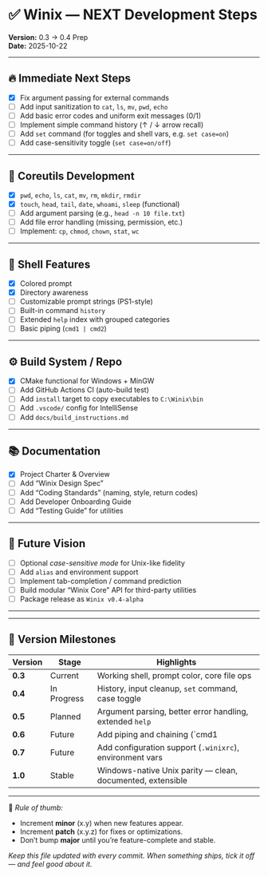 # ✅ Winix — NEXT Development Steps
**Version:** 0.3 → 0.4 Prep  
**Date:** 2025-10-22  

---

## 🔥 Immediate Next Steps
- [x] Fix argument passing for external commands  
- [ ] Add input sanitization to `cat`, `ls`, `mv`, `pwd`, `echo`  
- [ ] Add basic error codes and uniform exit messages (0/1)  
- [ ] Implement simple command history (↑ / ↓ arrow recall)  
- [ ] Add `set` command (for toggles and shell vars, e.g. `set case=on`)  
- [ ] Add case-sensitivity toggle (`set case=on/off`)  

---

## 🧰 Coreutils Development
- [x] `pwd`, `echo`, `ls`, `cat`, `mv`, `rm`, `mkdir`, `rmdir`  
- [x] `touch`, `head`, `tail`, `date`, `whoami`, `sleep` (functional)  
- [ ] Add argument parsing (e.g., `head -n 10 file.txt`)  
- [ ] Add file error handling (missing, permission, etc.)  
- [ ] Implement: `cp`, `chmod`, `chown`, `stat`, `wc`  

---

## 🧠 Shell Features
- [x] Colored prompt  
- [x] Directory awareness  
- [ ] Customizable prompt strings (PS1-style)  
- [ ] Built-in command `history`  
- [ ] Extended `help` index with grouped categories  
- [ ] Basic piping (`cmd1 | cmd2`)  

---

## ⚙️ Build System / Repo
- [x] CMake functional for Windows + MinGW  
- [ ] Add GitHub Actions CI (auto-build test)  
- [ ] Add `install` target to copy executables to `C:\Winix\bin`  
- [ ] Add `.vscode/` config for IntelliSense  
- [ ] Add `docs/build_instructions.md`  

---

## 📚 Documentation
- [x] Project Charter & Overview  
- [ ] Add “Winix Design Spec”  
- [ ] Add “Coding Standards” (naming, style, return codes)  
- [ ] Add Developer Onboarding Guide  
- [ ] Add “Testing Guide” for utilities  

---

## 🌄 Future Vision
- [ ] Optional *case-sensitive mode* for Unix-like fidelity  
- [ ] Add `alias` and environment support  
- [ ] Implement tab-completion / command prediction  
- [ ] Build modular “Winix Core” API for third-party utilities  
- [ ] Package release as `Winix v0.4-alpha`  

---
---

## 🧮 Version Milestones

| Version | Stage | Highlights |
|----------|--------|-------------|
| **0.3** | Current | Working shell, prompt color, core file ops |
| **0.4** | In Progress | History, input cleanup, `set` command, case toggle |
| **0.5** | Planned | Argument parsing, better error handling, extended `help` |
| **0.6** | Future | Add piping and chaining (`cmd1 | cmd2`), install target |
| **0.7** | Future | Add configuration support (`.winixrc`), environment vars |
| **1.0** | Stable | Windows-native Unix parity — clean, documented, extensible |

---

📌 *Rule of thumb:*  
- Increment **minor** (x.y) when new features appear.  
- Increment **patch** (x.y.z) for fixes or optimizations.  
- Don’t bump **major** until you’re feature-complete and stable.


_Keep this file updated with every commit.  When something ships, tick it off — and feel good about it._
